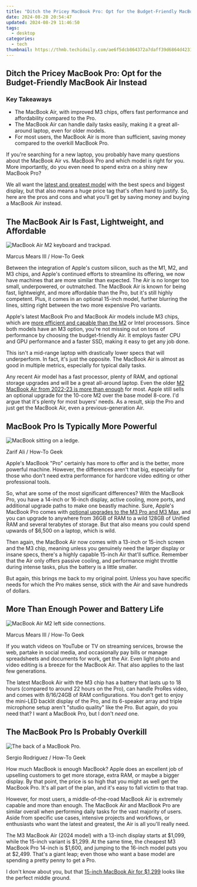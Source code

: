 ```yaml
---
title: "Ditch the Pricey MacBook Pro: Opt for the Budget-Friendly MacBook Air Instead"
date: 2024-08-28 20:54:47
updated: 2024-08-29 11:46:50
tags:
  - desktop
categories:
  - tech
thumbnail: https://thmb.techidaily.com/ae6f5dcb864372a7daff39d6864d42313e356ceda57733053c900756165098c8.jpg
---
```


## Ditch the Pricey MacBook Pro: Opt for the Budget-Friendly MacBook Air Instead

### Key Takeaways

* The MacBook Air, with improved M3 chips, offers fast performance and affordability compared to the Pro.
* The MacBook Air can handle daily tasks easily, making it a great all-around laptop, even for older models.
* For most users, the MacBook Air is more than sufficient, saving money compared to the overkill MacBook Pro.

 If you're searching for a new laptop, you probably have many questions about the MacBook Air vs. MacBook Pro and which model is right for you. More importantly, do you even need to spend extra on a shiny new MacBook Pro?

 We all want the [latest and greatest model](https://solve-manuals.techidaily.com/cookiebot-driven-personalization-enhancing-your-sites-user-experience/) with the best specs and biggest display, but that also means a huge price tag that's often hard to justify. So, here are the pros and cons and what you'll get by saving money and buying a MacBook Air instead.

##  The MacBook Air Is Fast, Lightweight, and Affordable

![MacBook Air M2 keyboard and trackpad.](https://static1.howtogeekimages.com/wordpress/wp-content/uploads/2024/01/macbook-air-m2-keyboard-and-trackpad.jpg) 

Marcus Mears III / How-To Geek

 Between the integration of Apple's custom silicon, such as the M1, M2, and M3 chips, and Apple's continued efforts to streamline its offering, we now have machines that are more similar than expected. The Air is no longer too small, underpowered, or outmatched. The MacBook Air is known for being fast, lightweight, and more affordable than the Pro, but it's still highly competent. Plus, it comes in an optional 15-inch model, further blurring the lines, sitting right between the two more expensive Pro variants.

 Apple's latest MacBook Pro and MacBook Air models include M3 chips, which are [more efficient and capable than the M2](https://facebook-clips.techidaily.com/new-2024-approved-prime-fb-extra-tools-enhanced-firefox-version-compatibility/) or Intel processors. Since both models have an M3 option, you're not missing out on tons of performance by choosing the budget-friendly Air. It employs faster CPU and GPU performance and a faster SSD, making it easy to get any job done.

 This isn't a mid-range laptop with drastically lower specs that will underperform. In fact, it's just the opposite. The MacBook Air is almost as good in multiple metrics, especially for typical daily tasks.

 Any recent Air model has a fast processor, plenty of RAM, and optional storage upgrades and will be a great all-around laptop. Even the older [M2 MacBook Air from 2022-23 is more than enough](https://screen-video-capture.techidaily.com/new-2024-approved-capturing-victories-effective-strategies-with-w11/) for most. Apple still sells an optional upgrade for the 10-core M2 over the base model 8-core. I'd argue that it's plenty for most buyers' needs. As a result, skip the Pro and just get the MacBook Air, even a previous-generation Air.

##  MacBook Pro Is Typically More Powerful

![MacBook sitting on a ledge.](https://static1.howtogeekimages.com/wordpress/wp-content/uploads/2024/04/53574630259_04c542b089_o.jpg) 

Zarif Ali / How-To Geek

 Apple's MacBook "Pro" certainly has more to offer and is the better, more powerful machine. However, the differences aren't that big, especially for those who don't need extra performance for hardcore video editing or other professional tools.

 So, what are some of the most significant differences? With the MacBook Pro, you have a 14-inch or 16-inch display, active cooling, more ports, and additional upgrade paths to make one beastly machine. Sure, Apple's MacBook Pro comes with [optional upgrades to the M3 Pro and M3 Max](https://extra-information.techidaily.com/2024-approved-case-study-approach-learning-from-successful-market-research-examples/), and you can upgrade to anywhere from 36GB of RAM to a wild 128GB of Unified RAM and several terabytes of storage. But that also means you could spend upwards of $6,500 on a laptop, which is wild.

 Then again, the MacBook Air now comes with a 13-inch or 15-inch screen and the M3 chip, meaning unless you genuinely need the larger display or insane specs, there's a highly capable 15-inch Air that'll suffice. Remember that the Air only offers passive cooling, and performance might throttle during intense tasks, plus the battery is a little smaller.

 But again, this brings me back to my original point. Unless you have specific needs for which the Pro makes sense, stick with the Air and save hundreds of dollars.

##  More Than Enough Power and Battery Life

![MacBook Air M2 left side connections.](https://static1.howtogeekimages.com/wordpress/wp-content/uploads/2023/10/52550669667_5b9b9e267b_k.jpg) 

Marcus Mears III / How-To Geek

 If you watch videos on YouTube or TV on streaming services, browse the web, partake in social media, and occasionally pay bills or manage spreadsheets and documents for work, get the Air. Even light photo and video editing is a breeze for the MacBook Air. That also applies to the last few generations.

 The latest MacBook Air with the M3 chip has a battery that lasts up to 18 hours (compared to around 22 hours on the Pro), can handle ProRes video, and comes with 8/16/24GB of RAM configurations. You don't get to enjoy the mini-LED backlit display of the Pro, and its 6-speaker array and triple microphone setup aren't "studio quality" like the Pro. But again, do you need that? I want a MacBook Pro, but I don't _need_ one.

##  The MacBook Pro Is Probably Overkill

![The back of a MacBook Pro.](https://static1.howtogeekimages.com/wordpress/wp-content/uploads/2024/02/53526258387_b97fd9691e_o.jpg) 

Sergio Rodriguez / How-To Geek

 How much MacBook is enough MacBook? Apple does an excellent job of upselling customers to get more storage, extra RAM, or maybe a bigger display. By that point, the price is so high that you might as well get the MacBook Pro. It's all part of the plan, and it's easy to fall victim to that trap.

 However, for most users, a middle-of-the-road MacBook Air is extremely capable and more than enough. The MacBook Air and MacBook Pro are similar overall when performing daily tasks for the vast majority of users. Aside from specific use cases, intensive projects and workflows, or enthusiasts who want the latest and greatest, the Air is all you'll really need.

 The M3 MacBook Air (2024 model) with a 13-inch display starts at $1,099, while the 15-inch variant is $1,299\. At the same time, the cheapest M3 MacBook Pro 14-inch is $1,600, and jumping to the 16-inch model puts you at $2,499\. That's a giant leap; even those who want a base model are spending a pretty penny to get a Pro.

 I don't know about you, but that [15-inch MacBook Air for $1,299](https://www.amazon.com/Apple-2024-MacBook-15-inch-Laptop/dp/B0CX23P36M/?tag=hotoge-20&ascsubtag=UUhtgUeUpU2002581&asc%5Frefurl=https%3A%2F%2Fwww.howtogeek.com%2Fskip-the-macbook-pro-get-the-cheapest-macbook-air%2F&asc%5Fcampaign=Evergreen) looks like the perfect middle ground.

<ins class="adsbygoogle"
     style="display:block"
     data-ad-format="autorelaxed"
     data-ad-client="ca-pub-7571918770474297"
     data-ad-slot="1223367746"></ins>



<ins class="adsbygoogle"
     style="display:block"
     data-ad-client="ca-pub-7571918770474297"
     data-ad-slot="8358498916"
     data-ad-format="auto"
     data-full-width-responsive="true"></ins>
